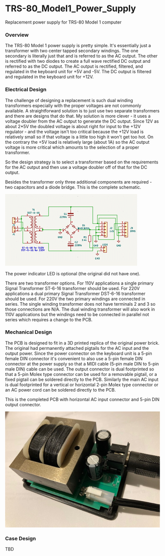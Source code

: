 # TRS-80_Model1_Power_Supply
Replacement power supply for TRS-80 Model 1 computer

### Overview
The TRS-80 Model 1 power supply is pretty simple.  It's essentially just a transformer with two center tapped secondary windings.  The one secondary is literally just that and is referred to as the AC output.  The other is rectified with two diodes to create a full wave rectified DC output and referred to as the DC output.  The AC output is rectified, filtered, and regulated in the keyboard unit for +5V and -5V.  The DC output is filtered and regulated in the keyboard unit for +12V.

### Electrical Design
The challenge of designing a replacement is such dual winding transformers especially with the proper voltages are not commonly available.  A straightforward solution is to just use two separate transformers and there are designs that do that.  My solution is more clever - it uses a voltage doubler from the AC output to generate the DC output.  Since 12V as about 2*5V the doubled voltage is about right for input to the +12V regulator - and the voltage isn't too critical because the +12V load is relatively small so if that voltage is a little too high it won't get too hot.  On the contrary the +5V load is relatively large (about 1A) so the AC output voltage is more critical which amounts to the selection of a proper transformer.

So the design strategy is to select a transformer based on the requirements for the AC output and then use a voltage doubler off of that for the DC output.

Besides the transformer only three additional components are required - two capacitors and a diode bridge.  This is the complete schematic.

<img src="doc/M1PSX3.gif">

The power indicator LED is optional (the original did not have one).

There are two transformer options.  For 110V applications a single primary Signal Transformer ST-6-16 transformer should be used.  For 220V applications a dual primary Signal Transformer DST-6-16 transformer should be used.  For 220V the two primary windings are connected in series.  The single winding transformer does not have terminals 2 and 3 so those connections are N/A.  The dual winding transformer will also work in 110V applications but the windings need to be connected in parallel not series which requires a change to the PCB.

### Mechanical Design
The PCB is designed to fit in a 3D printed replica of the original power brick.  The original had permanently attached pigtails for the AC input and the output power.  Since the power connector on the keyboard unit is a 5-pin female DIN connector it's convenient to also use a 5-pin female DIN connector at the power supply so that a MIDI cable (5-pin male DIN to 5-pin male DIN) cable can be used.  The output connector is dual footprinted so that a 5-pin Molex type connector can be used for a removable pigtail, or a fixed pigtail can be soldered directly to the PCB.  Similarly the main AC input is dual footprinted for a vertical or horizontal 2-pin Molex type connector or an AC power cord can be soldered directly to the PCB.

This is the completed PCB with horizontal AC input connector and 5-pin DIN output connector.

<img src="doc/M1PSX3.jpg">

### Case Design
TBD
